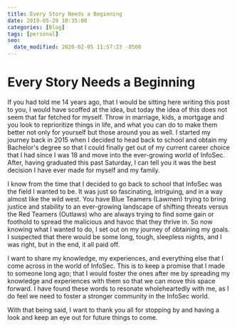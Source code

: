 ```yaml
---
title: Every Story Needs a Beginning
date: 2019-05-29 10:35:00
categories: [Blog]
tags: [personal]
seo:
  date_modified: 2020-02-05 11:57:23 -0500
---
```


# Every Story Needs a Beginning

If you had told me 14 years ago, that I would be sitting here writing  this post to you, I would have scoffed at the idea, but today the idea  of this does not seem that far fetched for myself. Throw in marriage,  kids, a mortgage and you look to reprioritize things in life, and what  you can do to make them better not only for yourself but those around  you as well. I started my journey back in 2015 when I decided to head  back to school and obtain my Bachelor's degree so that I could finally  get out of my current career choice that I had since I was 18 and move  into the ever-growing world of InfoSec. After, having graduated this  past Saturday, I can tell you it was the best decision I have ever made  for myself and my family.

 I know from the time that I decided to go back to school that InfoSec  was the field I wanted to be. It was just so fascinating, intriguing,  and in a way almost like the wild west. You have Blue Teamers (Lawmen)  trying to bring justice and stability to an ever-growing landscape of  shifting threats versus the Red Teamers (Outlaws) who are always trying  to find some gain or foothold to spread the malicious and havoc that  they thrive in. So now knowing what I wanted to do, I set out on my  journey of obtaining my goals. I suspected that there would be some  long, tough, sleepless nights, and I was right, but in the end, it all  paid off.

 I want to share my knowledge, my experiences, and everything else that I come across in the world of InfoSec. This is to keep a promise that I  made to someone long ago; that I would foster the ones after me by  spreading my knowledge and experiences with them so that we can move  this space forward. I have found these words to resonate wholeheartedly  with me, as I do feel we need to foster a stronger community in the  InfoSec world.

 With that being said, I want to thank you all for stopping by and having a look and keep an eye out for future things to come.

